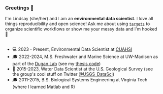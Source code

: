 ### Greetings 🖖

I'm Lindsay (she/her) and I am an **environmental data scientist**. I love all things reproducibility and open science! Ask me about using [`targets`](https://docs.ropensci.org/targets/) to organize scientific workflows or show me your messy data and I'm hooked 🎣
<br></br>

* 💻 2023 - Present, Environmental Data Scientist at [CUAHSI](https://www.cuahsi.org)
* 🎓 2022-2024, M.S. Freshwater and Marine Science at UW-Madison as part of the [Dugan Lab](https://dugan.limnology.wisc.edu/) (see my [thesis code](https://github.com/lindsayplatt/salt-modeling-data))
* 🏢 2015-2023, Water Data Scientist at the U.S. Geological Survey (see the group's cool stuff on Twitter [@USGS_DataSci](https://twitter.com/USGS_DataSci))
* 🎓 2011-2015, B.S. Biological Systems Engineering at Virginia Tech (where I learned Matlab and R)

<!--
**lindsayplatt/lindsayplatt** is a ✨ _special_ ✨ repository because its `README.md` (this file) appears on your GitHub profile.

Here are some ideas to get you started:

- 🔭 I’m currently working on ...
- 🌱 I’m currently learning ...
- 👯 I’m looking to collaborate on ...
- 🤔 I’m looking for help with ...
- 💬 Ask me about ...
- 📫 How to reach me: ...
- 😄 Pronouns: ...
- ⚡ Fun fact: ...
-->

